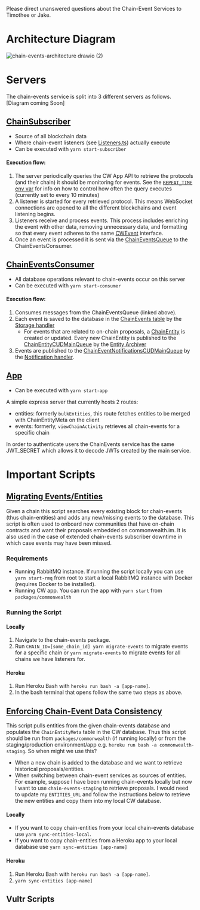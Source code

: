 Please direct unanswered questions about the Chain-Event Services to Timothee or Jake.

# Architecture Diagram
![chain-events-architecture drawio (2)](https://user-images.githubusercontent.com/62490329/222942650-2915985d-15a3-4f4a-bdb1-2d09daefd87a.png)

# Servers

The chain-events service is split into 3 different servers as follows.
[Diagram coming Soon]

## [ChainSubscriber][12]
- Source of all blockchain data
- Where chain-event listeners (see [Listeners.ts][1]) actually execute
- Can be executed with `yarn start-subscriber`

#### Execution flow:
1. The server periodically queries the CW App API to retrieve the protocols (and their chain) it should be monitoring for events. See the [`REPEAT_TIME` env var][16] for info on how to control how often the query executes (currently set to every 10 minutes)
2. A listener is started for every retrieved protocol. This means WebSocket connections are opened to all the different blockchains and event listening begins.
3. Listeners receive and process events. This process includes enriching the event with other data, removing unnecessary data, and formatting so that every event adheres to the same [CWEvent][2] interface.
4. Once an event is processed it is sent via the [ChainEventsQueue][3] to the ChainEventsConsumer.

## [ChainEventsConsumer][13]
- All database operations relevant to chain-events occur on this server
- Can be executed with `yarn start-consumer`

#### Execution flow:
1. Consumes messages from the ChainEventsQueue (linked above).
2. Each event is saved to the database in the [ChainEvents table][4] by the [Storage handler][5]
    - For events that are related to on-chain proposals, a [ChainEntity][6] is created or updated. Every new ChainEntity is published to the [ChainEntityCUDMainQueue][7] by the [Entity Archiver][8]
3. Events are published to the [ChainEventNotificationsCUDMainQueue][9] by the [Notification handler][10].

## [App][14]
- Can be executed with `yarn start-app`

A simple express server that currently hosts 2 routes:

- entities: formerly `bulkEntities`, this route fetches entities to be merged with ChainEntityMeta on the client
- events: formerly, `viewChainActivity` retrieves all chain-events for a specific chain

In order to authenticate users the ChainEvents service has the same JWT_SECRET which allows it to decode JWTs created by the main service.

# Important Scripts
## [Migrating Events/Entities][11]
Given a chain this script searches every existing block for chain-events (thus chain-entities) and adds any new/missing events to the database. This script is often used to onboard new communities that have on-chain contracts and want their proposals embedded on commonwealth.im. It is also used in the case of extended chain-events subscriber downtime in which case events may have been missed.

### Requirements
- Running RabbitMQ instance. If running the script locally you can use `yarn start-rmq` from root to start a local RabbitMQ instance with Docker (requires Docker to be installed).
- Running CW app. You can run the app with `yarn start` from `packages/commonwealth`

### Running the Script
#### Locally
1. Navigate to the chain-events package.
2. Run `CHAIN_ID=[some_chain_id] yarn migrate-events` to migrate events for a specific chain or `yarn migrate-events` to migrate events for all chains we have listeners for.
#### Heroku
1. Run Heroku Bash with `heroku run bash -a [app-name]`.
2. In the bash terminal that opens follow the same two steps as above.

## [Enforcing Chain-Event Data Consistency][15]
This script pulls entities from the given chain-events database and populates the `ChainEntityMeta` table in the CW database. Thus this script should be run from `packages/commonwealth` (if running locally) or from the staging/production environment/app e.g. `heroku run bash -a commonwealth-staging`. So when might we use this?
- When a new chain is added to the database and we want to retrieve historical proposals/entities.
- When switching between chain-event services as sources of entities. For example, suppose I have been running chain-events locally but now I want to use `chain-events-staging` to retrieve proposals. I would need to update my `ENTITIES_URL` and follow the instructions below to retrieve the new entities and copy them into my local CW database.
#### Locally
- If you want to copy chain-entities from your local chain-events database use `yarn sync-entities-local`. 
- If you want to copy chain-entities from a Heroku app to your local database use `yarn sync-entities [app-name]`
#### Heroku
1. Run Heroku Bash with `heroku run bash -a [app-name]`.
2. `yarn sync-entities [app-name]`

## Vultr Scripts


[1]: https://github.com/hicommonwealth/commonwealth/blob/master/packages/chain-events/src/Listener.ts
[2]: https://github.com/hicommonwealth/commonwealth/blob/master/packages/chain-events/src/interfaces.ts#L98
[3]: https://github.com/hicommonwealth/commonwealth/blob/master/packages/common-common/src/rabbitmq/types/index.ts#L74
[4]: https://github.com/hicommonwealth/commonwealth/blob/master/packages/chain-events/services/database/models/chain_event.ts
[5]: https://github.com/hicommonwealth/commonwealth/blob/master/packages/chain-events/services/ChainEventsConsumer/ChainEventHandlers/storage.ts#L139
[6]: https://github.com/hicommonwealth/commonwealth/blob/master/packages/chain-events/services/database/models/chain_entity.ts
[7]: https://github.com/hicommonwealth/commonwealth/blob/master/packages/common-common/src/rabbitmq/types/index.ts#L75
[8]: https://github.com/hicommonwealth/commonwealth/blob/master/packages/chain-events/services/ChainEventsConsumer/ChainEventHandlers/entityArchival.ts#L96
[9]: https://github.com/hicommonwealth/commonwealth/blob/master/packages/common-common/src/rabbitmq/types/index.ts#L76
[10]: https://github.com/hicommonwealth/commonwealth/blob/master/packages/chain-events/services/ChainEventsConsumer/ChainEventHandlers/notification.ts#L62
[11]: https://github.com/hicommonwealth/commonwealth/blob/master/packages/chain-events/scripts/migrateChainEntities.ts
[12]: https://github.com/hicommonwealth/commonwealth/tree/master/packages/chain-events/services/ChainSubscriber
[13]: https://github.com/hicommonwealth/commonwealth/tree/master/packages/chain-events/services/ChainEventsConsumer
[14]: https://github.com/hicommonwealth/commonwealth/tree/master/packages/chain-events/services/app
[15]: https://github.com/hicommonwealth/commonwealth/blob/master/packages/commonwealth/server/scripts/enforceDataConsistency.ts
[16]: https://github.com/hicommonwealth/commonwealth/wiki/Chain-Events%20Environment%20Variables#both